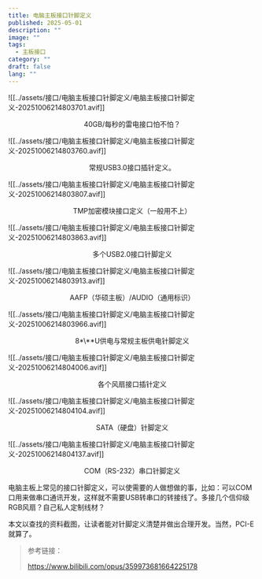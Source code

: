 ```yaml
---
title: 电脑主板接口针脚定义
published: 2025-05-01
description: ""
image: ""
tags:
  - 主板接口
category: ""
draft: false
lang: ""
---
```


![[../assets/接口/电脑主板接口针脚定义/电脑主板接口针脚定义-20251006214803701.avif]]

<p align="center">40GB/每秒的雷电接口怕不怕？</p>

![[../assets/接口/电脑主板接口针脚定义/电脑主板接口针脚定义-20251006214803760.avif]]

<p align="center">常规USB3.0接口插针定义。</p>

![[../assets/接口/电脑主板接口针脚定义/电脑主板接口针脚定义-20251006214803807.avif]]

<p align="center">TMP加密模块接口定义（一般用不上）</p>

![[../assets/接口/电脑主板接口针脚定义/电脑主板接口针脚定义-20251006214803863.avif]]

<p align="center">多个USB2.0接口针脚定义</p>

![[../assets/接口/电脑主板接口针脚定义/电脑主板接口针脚定义-20251006214803913.avif]]

<p align="center">AAFP（华硕主板）/AUDIO（通用标识）</p>

![[../assets/接口/电脑主板接口针脚定义/电脑主板接口针脚定义-20251006214803966.avif]]

<p align="center">8*\**U供电与常规主板供电针脚定义</p>

![[../assets/接口/电脑主板接口针脚定义/电脑主板接口针脚定义-20251006214804006.avif]]

<p align="center">各个风扇接口插针定义</p>

![[../assets/接口/电脑主板接口针脚定义/电脑主板接口针脚定义-20251006214804104.avif]]

<p align="center">SATA（硬盘）针脚定义</p>

![[../assets/接口/电脑主板接口针脚定义/电脑主板接口针脚定义-20251006214804137.avif]]

<p align="center">COM（RS-232）串口针脚定义</p>

电脑主板上常见的接口针脚定义，可以使需要的人做想做的事，比如：可以COM口用来做串口通讯开发，这样就不需要USB转串口的转接线了。多接几个信仰级RGB风扇？自己私人定制线材？

本文以查找的资料截图，让读者能对针脚定义清楚并做出合理开发。当然，PCI-E就算了。

> 参考链接：
> 
>https://www.bilibili.com/opus/359973681664225178